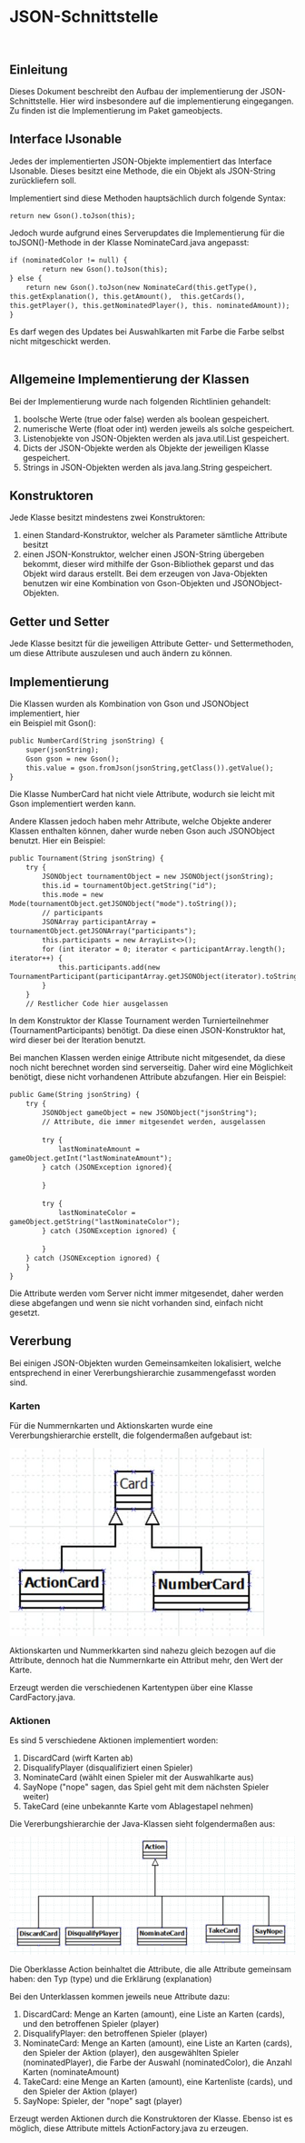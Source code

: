 # JSON-Schnittstelle<br><br>

## Einleitung

Dieses Dokument beschreibt den Aufbau der implementierung der JSON-Schnittstelle.
Hier wird insbesondere auf die implementierung eingegangen. Zu finden ist
die Implementierung im Paket gameobjects.

## Interface IJsonable

Jedes der implementierten JSON-Objekte implementiert das Interface
IJsonable. Dieses besitzt eine Methode, die ein Objekt
als JSON-String zurückliefern soll.

Implementiert sind diese Methoden hauptsächlich durch folgende
Syntax:

    return new Gson().toJson(this);

Jedoch wurde aufgrund eines Serverupdates die Implementierung
für die toJSON()-Methode in der Klasse NominateCard.java
angepasst:

    if (nominatedColor != null) {
            return new Gson().toJson(this);
    } else {
        return new Gson().toJson(new NominateCard(this.getType(), this.getExplanation(), this.getAmount(),  this.getCards(), this.getPlayer(), this.getNominatedPlayer(), this. nominatedAmount));
    }

Es darf wegen des Updates bei Auswahlkarten mit Farbe die Farbe selbst nicht mitgeschickt werden.<br><br>

## Allgemeine Implementierung der Klassen

Bei der Implementierung wurde nach folgenden Richtlinien gehandelt:

1. boolsche Werte (true oder false) werden als boolean gespeichert.
2. numerische Werte (float oder int) werden jeweils als solche gespeichert.
3. Listenobjekte von JSON-Objekten werden als java.util.List gespeichert.
4. Dicts der JSON-Objekte werden als Objekte der jeweiligen Klasse gespeichert.
5. Strings in JSON-Objekten werden als java.lang.String gespeichert.

## Konstruktoren

Jede Klasse besitzt mindestens zwei Konstruktoren:

1. einen Standard-Konstruktor, welcher als Parameter sämtliche Attribute besitzt
2. einen JSON-Konstruktor, welcher einen JSON-String übergeben bekommt, dieser wird
   mithilfe der Gson-Bibliothek geparst und das Objekt wird daraus erstellt. Bei dem erzeugen
   von Java-Objekten benutzen wir eine Kombination von Gson-Objekten und JSONObject-Objekten.


## Getter und Setter

Jede Klasse besitzt für die jeweiligen Attribute Getter- und Settermethoden, um
diese Attribute auszulesen und auch ändern zu können.

## Implementierung

Die Klassen wurden als Kombination von Gson und JSONObject implementiert, hier<br>
ein Beispiel mit Gson():

    public NumberCard(String jsonString) {
        super(jsonString);
        Gson gson = new Gson();
        this.value = gson.fromJson(jsonString,getClass()).getValue();
    }

Die Klasse NumberCard hat nicht viele Attribute, wodurch sie leicht mit Gson
implementiert werden kann.

Andere Klassen jedoch haben mehr Attribute, welche Objekte anderer Klassen enthalten
können, daher wurde neben Gson auch JSONObject benutzt. Hier ein Beispiel: 

    public Tournament(String jsonString) {
        try {
            JSONObject tournamentObject = new JSONObject(jsonString);
            this.id = tournamentObject.getString("id");
            this.mode = new Mode(tournamentObject.getJSONObject("mode").toString());
            // participants
            JSONArray participantArray = tournamentObject.getJSONArray("participants");
            this.participants = new ArrayList<>();
            for (int iterator = 0; iterator < participantArray.length(); iterator++) {
                this.participants.add(new TournamentParticipant(participantArray.getJSONObject(iterator).toString()));
            }
        }
        // Restlicher Code hier ausgelassen

In dem Konstruktor der Klasse Tournament werden Turnierteilnehmer (TournamentParticipants) benötigt.
Da diese einen JSON-Konstruktor hat, wird dieser bei der Iteration benutzt.

Bei manchen Klassen werden einige Attribute nicht mitgesendet, da diese noch nicht berechnet worden sind serverseitig. Daher wird eine Möglichkeit benötigt, diese nicht vorhandenen Attribute abzufangen. Hier ein Beispiel:

    public Game(String jsonString) {
        try {
            JSONObject gameObject = new JSONObject("jsonString");
            // Attribute, die immer mitgesendet werden, ausgelassen

            try {
                lastNominateAmount = gameObject.getInt("lastNominateAmount");
            } catch (JSONException ignored){

            }

            try {
                lastNominateColor = gameObject.getString("lastNominateColor");
            } catch (JSONException ignored) {

            }
        } catch (JSONException ignored) {
        }
    }

Die Attribute werden vom Server nicht immer mitgesendet, daher werden
diese abgefangen und wenn sie nicht vorhanden sind, einfach nicht gesetzt.

## Vererbung

Bei einigen JSON-Objekten wurden Gemeinsamkeiten lokalisiert, welche
entsprechend in einer Vererbungshierarchie zusammengefasst worden sind.

### Karten

Für die Nummernkarten und Aktionskarten wurde eine
Vererbungshierarchie erstellt, die folgendermaßen aufgebaut ist:

<img src=".\images\cards.png">

Aktionskarten und Nummerkkarten sind nahezu gleich bezogen auf die Attribute, dennoch hat die 
Nummernkarte ein Attribut mehr, den Wert der Karte.

Erzeugt werden die verschiedenen Kartentypen über eine Klasse CardFactory.java.

### Aktionen

Es sind 5 verschiedene Aktionen implementiert worden: 

1. DiscardCard (wirft Karten ab)
2. DisqualifyPlayer (disqualifiziert einen Spieler)
3. NominateCard (wählt einen Spieler mit der Auswahlkarte aus)
4. SayNope ("nope" sagen, das Spiel geht mit dem nächsten Spieler weiter)
5. TakeCard (eine unbekannte Karte vom Ablagestapel nehmen)

Die Vererbungshierarchie der Java-Klassen sieht folgendermaßen aus: 

<img src="images/actions.png"><br>

Die Oberklasse Action beinhaltet die Attribute, die alle Attribute
gemeinsam haben: den Typ (type) und die Erklärung (explanation)<br>

Bei den Unterklassen kommen jeweils neue Attribute dazu:

1. DiscardCard: Menge an Karten (amount), eine Liste an Karten (cards), und den betroffenen Spieler (player)
2. DisqualifyPlayer: den betroffenen Spieler (player)
3. NominateCard: Menge an Karten (amount), eine Liste an Karten (cards), den Spieler der Aktion (player),
    den ausgewählten Spieler (nominatedPlayer), die Farbe der Auswahl (nominatedColor), die Anzahl Karten (nominateAmount)
4. TakeCard: eine Menge an Karten (amount), eine Kartenliste (cards), und den Spieler der Aktion (player)
5. SayNope: Spieler, der "nope" sagt (player)

Erzeugt werden Aktionen durch die Konstruktoren der Klasse. Ebenso ist es möglich,
diese Attribute mittels ActionFactory.java zu erzeugen.